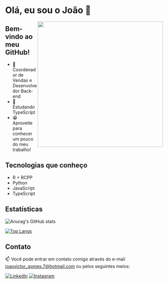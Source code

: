 # Olá, eu sou o João 👋

<img align="right" width="400px" src="https://64.media.tumblr.com/d1c3c440972312cd037af0b041ea3a88/tumblr_pnm8l1DrRK1rgx1dyo1_540.gif">

## Bem-vindo ao meu GitHub!

- 🔭 Coordenador de Vendas e Desenvolvedor Back-end
- 🌱 Estudando TypeScript
- 😁 Aproveite para conhecer um pouco do meu trabalho!

## Tecnologias que conheço

<!--tech stack icons-->
- R + RCPP
- Python
- JavaScript
- TypeScript

## Estatísticas

![Anurag's GitHub stats](https://github-readme-stats.vercel.app/api?username=jrijo7&theme=dracula&show_icons=true&count_private=true&hide=issues,contribs)

[![Top Langs](https://github-readme-stats.vercel.app/api/top-langs/?username=jrijo7&theme=dracula&layout=compact)](https://github.com/jrijo7/github-readme-stats)

## Contato

📫 Você pode entrar em contato comigo através do e-mail joaovictor_gomes.7@hotmail.com ou pelos seguintes meios:

[![LinkedIn](https://img.shields.io/badge/-LinkedIn-blue?style=flat&logo=linkedin&logoColor=white)](https://www.linkedin.com/in/seu-perfil-do-linkedin/)
[![Instagram](https://img.shields.io/badge/-Instagram-E4405F?style=flat&logo=instagram&logoColor=white)](https://www.instagram.com/seu-usuario-do-instagram/)

